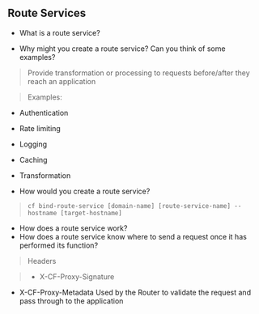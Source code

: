 ## Route Services

- What is a route service?

- Why might you create a route service? Can you think of some examples?

> Provide transformation or processing to requests before/after they reach an application

> Examples:
- Authentication
- Rate limiting
- Logging 
- Caching
- Transformation 


- How would you create a route service?

>`cf bind-route-service [domain-name] [route-service-name] --hostname [target-hostname]`

- How does a route service work?
- How does a route service know where to send a request once it has performed its function?

> Headers 

> - X-CF-Proxy-Signature
- X-CF-Proxy-Metadata
Used by the Router to validate the request and pass through to the application
